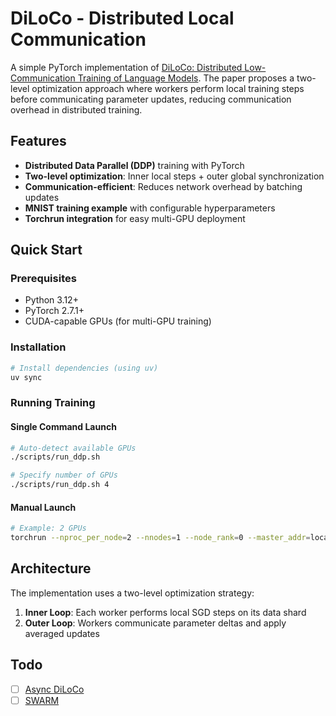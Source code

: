 # DiLoCo - Distributed Local Communication

A simple PyTorch implementation of [DiLoCo: Distributed Low-Communication Training of Language Models](https://arxiv.org/abs/2311.08105). The paper proposes a two-level optimization approach where workers perform local training steps before communicating parameter updates, reducing communication overhead in distributed training.

## Features

- **Distributed Data Parallel (DDP)** training with PyTorch
- **Two-level optimization**: Inner local steps + outer global synchronization
- **Communication-efficient**: Reduces network overhead by batching updates
- **MNIST training example** with configurable hyperparameters
- **Torchrun integration** for easy multi-GPU deployment

## Quick Start

### Prerequisites

- Python 3.12+
- PyTorch 2.7.1+
- CUDA-capable GPUs (for multi-GPU training)

### Installation

```bash
# Install dependencies (using uv)
uv sync
```

### Running Training

#### Single Command Launch
```bash
# Auto-detect available GPUs
./scripts/run_ddp.sh

# Specify number of GPUs
./scripts/run_ddp.sh 4
```

#### Manual Launch
```bash
# Example: 2 GPUs
torchrun --nproc_per_node=2 --nnodes=1 --node_rank=0 --master_addr=localhost --master_port=29500 src/main_ddp.py
```

## Architecture

The implementation uses a two-level optimization strategy:

1. **Inner Loop**: Each worker performs local SGD steps on its data shard
2. **Outer Loop**: Workers communicate parameter deltas and apply averaged updates

## Todo
- [ ] [Async DiLoCo](https://arxiv.org/abs/2401.09135)
- [ ] [SWARM](https://arxiv.org/abs/2301.11913)